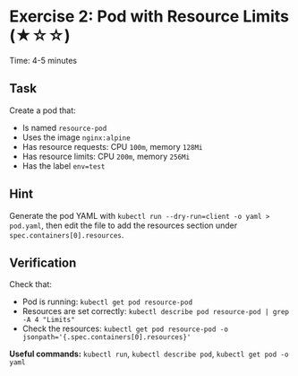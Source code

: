# Exercise 2: Pod with Resource Limits (★☆☆)

Time: 4-5 minutes

## Task

Create a pod that:

- Is named `resource-pod`
- Uses the image `nginx:alpine`
- Has resource requests: CPU `100m`, memory `128Mi`
- Has resource limits: CPU `200m`, memory `256Mi`
- Has the label `env=test`

## Hint

Generate the pod YAML with `kubectl run --dry-run=client -o yaml > pod.yaml`, then edit the file to add the resources
section under `spec.containers[0].resources`.

## Verification

Check that:

- Pod is running: `kubectl get pod resource-pod`
- Resources are set correctly: `kubectl describe pod resource-pod | grep -A 4 "Limits"`
- Check the resources: `kubectl get pod resource-pod -o jsonpath='{.spec.containers[0].resources}'`

**Useful commands:** `kubectl run`, `kubectl describe pod`, `kubectl get pod -o yaml`
